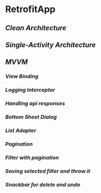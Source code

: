 # **RetrofitApp**
## *Clean Architecture*
## *Single-Activity Architecture*
## *MVVM*
### *View Binding*
### *Logging Interceptor*
### *Handling api responses*
### *Bottom Sheet Dialog*
### *List Adapter*
### *Pagination*
### *Filter with pagination*
### *Saving selected filter and throw it*
### *Snackbar for delete and undo*




